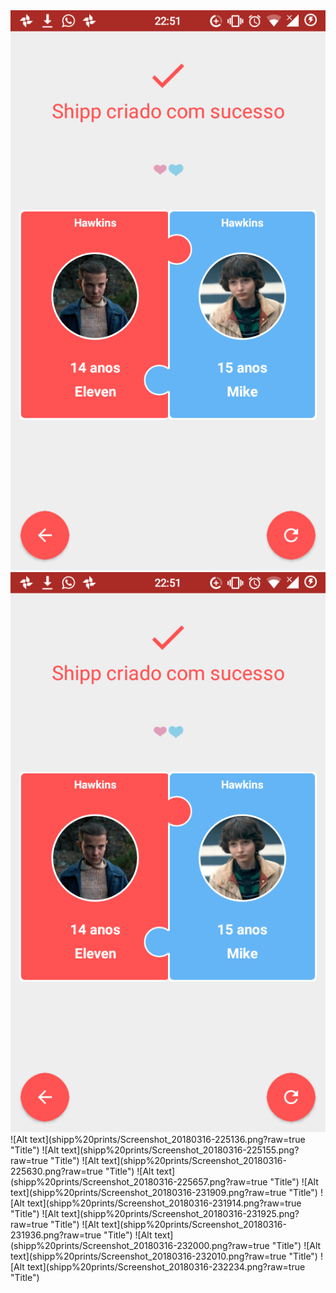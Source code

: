 <img src ="/shipp%20prints/Screenshot_20180316-225103.png?raw=true"/>
<img src="shipp%20prints/Screenshot_20180316-225123.png?raw=true"/>
![Alt text](shipp%20prints/Screenshot_20180316-225136.png?raw=true "Title") ![Alt text](shipp%20prints/Screenshot_20180316-225155.png?raw=true "Title")
![Alt text](shipp%20prints/Screenshot_20180316-225630.png?raw=true "Title")
![Alt text](shipp%20prints/Screenshot_20180316-225657.png?raw=true "Title") ![Alt text](shipp%20prints/Screenshot_20180316-231909.png?raw=true "Title")
![Alt text](shipp%20prints/Screenshot_20180316-231914.png?raw=true "Title") ![Alt text](shipp%20prints/Screenshot_20180316-231925.png?raw=true "Title")
![Alt text](shipp%20prints/Screenshot_20180316-231936.png?raw=true "Title") ![Alt text](shipp%20prints/Screenshot_20180316-232000.png?raw=true "Title")
![Alt text](shipp%20prints/Screenshot_20180316-232010.png?raw=true "Title") ![Alt text](shipp%20prints/Screenshot_20180316-232234.png?raw=true "Title")
